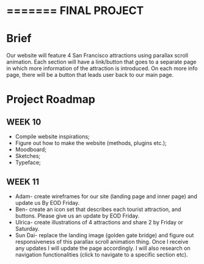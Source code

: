 =======
FINAL PROJECT
======
Brief
======
Our website will feature 4 San Francisco attractions using parallax scroll animation. Each section will have a link/button that goes to a separate page in which more information of the attraction is introduced. On each more info page, there will be a button that leads user back to our main page.

Project Roadmap
======
WEEK 10
-----
- Compile website inspirations; 
- Figure out how to make the website (methods, plugins etc.); 
- Moodboard; 
- Sketches; 
- Typeface;

WEEK 11
------
- Adam- create wireframes for our site (landing page and inner page) and update us By EOD Friday.
- Ben- create an icon set that describes each tourist attraction, and buttons. Please give us an update by EOD Friday.
- Ulrica- create illustrations of 4 attractions and share 2 by Friday or Saturday.
- Sun Dai- replace the landing image (golden gate bridge) and figure out responsiveness of this parallax scroll animation thing. Once I receive any updates I will update the page accordingly. I will also research on navigation functionalities (click to navigate to a specific section etc).